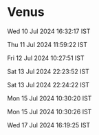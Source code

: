 # Venus

Wed 10 Jul 2024 16:32:17 IST

Thu 11 Jul 2024 11:59:22 IST

Fri 12 Jul 2024 10:27:51 IST

Sat 13 Jul 2024 22:23:52 IST

Sat 13 Jul 2024 22:24:22 IST

Mon 15 Jul 2024 10:30:20 IST

Mon 15 Jul 2024 10:30:26 IST

Wed 17 Jul 2024 16:19:25 IST
